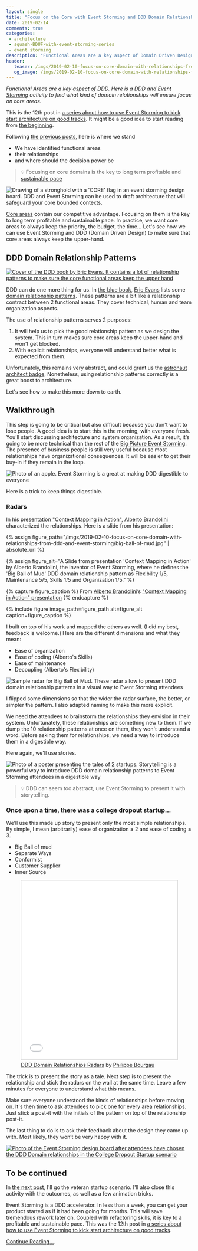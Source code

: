 ```yaml
---
layout: single
title: "Focus on the Core with Event Storming and DDD Domain Relationships - 1"
date: 2019-02-14
comments: true
categories:
 - architecture
 - squash-BDUF-with-event-storming-series
 - event storming
description: "Functional Areas are a key aspect of Domain Driven Design. Here is a DDD and Event Storming follow-up activity to collaboratively agree on target domain relationships. This way, we can ensure that core areas keep the most of the focus and priority throughout the life of the system."
header:
   teaser: /imgs/2019-02-10-focus-on-core-domain-with-relationships-from-ddd-and-event-storming/core-stronghold-teaser.jpeg
   og_image: /imgs/2019-02-10-focus-on-core-domain-with-relationships-from-ddd-and-event-storming/core-stronghold-og.jpeg
---
```

_Functional Areas are a key aspect of [DDD](https://en.wikipedia.org/wiki/Domain-driven_design). Here is a DDD and [Event Storming](https://www.eventstorming.com/) activity to find what kind of domain relationships will ensure focus on core areas._

This is the 12th post in [a series about how to use Event Storming to kick start architecture on good tracks](/categories/#squash-bduf-with-event-storming-series). It might be a good idea to start reading from [the beginning](/misadventures-with-big-design-up-front/).

Following [the previous posts](/check-that-core-areas-have-the-upper-hand-with-event-storming-and-ddd/), here is where we stand

*   We have identified functional areas
*   their relationships
*   and where should the decision power be

> 💡 Focusing on core domains is the key to long term profitable and [sustainable pace](http://www.sustainablepace.net/what-is-sustainable-pace)

![Drawing of a stronghold with a 'CORE' flag in an event storming design board. DDD and Event Storming can be used to draft architecture that will safeguard your core bounded contexts.]({{site.url}}/imgs/2019-02-10-focus-on-core-domain-with-relationships-from-ddd-and-event-storming/core-stronghold.jpeg)

[Core areas](/build-or-buy-software-identify-your-core-functional-areas-with-event-storming-and-ddd/) contain our competitive advantage. Focusing on them is the key to long term profitable and sustainable pace. In practice, we want core areas to always keep the priority, the budget, the time... Let's see how we can use Event Storming and DDD (Domain Driven Design) to make sure that core areas always keep the upper-hand.

## DDD Domain Relationship Patterns

[![Cover of the DDD book by Eric Evans. It contains a lot of relationship patterns to make sure the core functional areas keep the upper hand]({{site.url}}/imgs/2019-02-10-focus-on-core-domain-with-relationships-from-ddd-and-event-storming/ddd.jpg)](https://www.amazon.com/Domain-Driven-Design-Tackling-Complexity-Software/dp/0321125215/ref=sr_1_1?ie=UTF8&qid=1549123215&sr=8-1&keywords=domain+driven+design)

DDD can do one more thing for us. In [the blue book](https://www.amazon.com/Domain-Driven-Design-Tackling-Complexity-Software/dp/0321125215/ref=sr_1_1?ie=UTF8&qid=1549123215&sr=8-1&keywords=domain+driven+design), [Eric Evans](https://twitter.com/ericevans0?lang=fr) lists some [domain relationship patterns](https://markhneedham.com/blog/2009/03/30/ddd-recognising-relationships-between-bounded-contexts/). These patterns are a bit like a relationship contract between 2 functional areas. They cover technical, human and team organization aspects.

The use of relationship patterns serves 2 purposes:

1.  It will help us to pick the good relationship pattern as we design the system. This in turn makes sure core areas keep the upper-hand and won't get blocked.
2.  With explicit relationships, everyone will understand better what is expected from them.

Unfortunately, this remains very abstract, and could grant us the [astronaut architect badge](https://www.joelonsoftware.com/2001/04/21/dont-let-architecture-astronauts-scare-you/). Nonetheless, using relationship patterns correctly is a great boost to architecture.

Let's see how to make this more down to earth.

## Walkthrough

This step is going to be critical but also difficult because you don't want to lose people. A good idea is to start this in the morning, with everyone fresh. You’ll start discussing architecture and system organization. As a result, it’s going to be more technical than the rest of the [Big Picture Event Storming](/categories/#squash-bduf-with-event-storming-series). The presence of business people is still very useful because most relationships have organizational consequences. It will be easier to get their buy-in if they remain in the loop.

![Photo of an apple. Event Storming is a great at making DDD digestible to everyone]({{site.url}}/imgs/2019-02-10-focus-on-core-domain-with-relationships-from-ddd-and-event-storming/apple.jpg)

Here is a trick to keep things digestible.

### Radars

In his [presentation "Context Mapping in Action"](https://fr.slideshare.net/ziobrando/context-mapping-in-action), [Alberto Brandolini](https://twitter.com/ziobrando) characterized the relationships. Here is a slide from his presentation:

{% assign figure_path="/imgs/2019-02-10-focus-on-core-domain-with-relationships-from-ddd-and-event-storming/big-ball-of-mud.jpg" | absolute_url %}
    
{% assign figure_alt="A Slide from presentation 'Context Mapping in Action' by Alberto Brandolini, the inventor of Event Storming, where he defines the 'Big Ball of Mud' DDD domain relationship pattern as Flexibility 1/5, Maintenance 5/5, Skills 1/5 and Organization 1/5." %}
    
{% capture figure_caption %}
From [Alberto Brandolini](https://twitter.com/ziobrando)’s ["Context Mapping in Action" presentation](https://fr.slideshare.net/ziobrando/context-mapping-in-action)
{% endcapture %}
    
{% include figure image_path=figure_path alt=figure_alt caption=figure_caption %}

I built on top of his work and mapped the others as well. (I did my best, feedback is welcome.) Here are the different dimensions and what they mean:

*   Ease of organization
*   Ease of coding (Alberto's Skills)
*   Ease of maintenance
*   Decoupling (Alberto's Flexibility)

![Sample radar for Big Ball of Mud. These radar allow to present DDD domain relationship patterns in a visual way to Event Storming attendees]({{site.url}}/imgs/2019-02-10-focus-on-core-domain-with-relationships-from-ddd-and-event-storming/radar.png)

I flipped some dimensions so that the wider the radar surface, the better, or simpler the pattern. I also adapted naming to make this more explicit.

We need the attendees to brainstorm the relationships they envision in their system. Unfortunately, these relationships are something new to them. If we dump the 10 relationship patterns at once on them, they won't understand a word. Before asking them for relationships, we need a way to introduce them in a digestible way.

Here again, we'll use stories.

![Photo of a poster presenting the tales of 2 startups. Storytelling is a powerful way to introduce DDD domain relationship patterns to Event Storming attendees in a digestible way ]({{site.url}}/imgs/2019-02-10-focus-on-core-domain-with-relationships-from-ddd-and-event-storming/tale-of-2-startups.jpg)

> 💡 DDD can seem too abstract, use Event Storming to present it with storytelling.

### Once upon a time, there was a college dropout startup…

We’ll use this made up story to present only the most simple relationships. By simple, I mean (arbitrarily) ease of organization ≥ 2 and ease of coding ≥ 3.

*   Big Ball of mud
*   Separate Ways
*   Conformist
*   Customer Supplier
*   Inner Source

<figure><iframe src="//www.slideshare.net/slideshow/embed_code/key/FPYPMhhW96dwnW?startSlide=2" width="595" height="485" frameborder="0" marginwidth="0" marginheight="0" scrolling="no" style="border:1px solid #CCC; border-width:1px; margin-bottom:5px; max-width: 100%;" allowfullscreen> </iframe> <figcaption><a href="//www.slideshare.net/PhilippeBourgau/ddd-domain-relationships-radars" title="DDD Domain Relationships Radars" target="_blank">DDD Domain Relationships Radars</a> by <a href="//www.slideshare.net/PhilippeBourgau" target="_blank">Philippe Bourgau</a></figcaption></figure>


The trick is to present the story as a tale. Next step is to present the relationship and stick the radars on the wall at the same time. Leave a few minutes for everyone to understand what this means.

Make sure everyone understood the kinds of relationships before moving on. It's then time to ask attendees to pick one for every area relationships. Just stick a post-it with the initials of the pattern on top of the relationship post-it.

The last thing to do is to ask their feedback about the design they came up with. Most likely, they won’t be very happy with it.

[![Photo of the Event Storming design board after attendees have chosen the DDD Domain relationships in the College Dropout Startup scenario]({{site.url}}/imgs/2019-02-10-focus-on-core-domain-with-relationships-from-ddd-and-event-storming/junior-startup-board-small.jpg)]({{site.url}}/imgs/2019-02-10-focus-on-core-domain-with-relationships-from-ddd-and-event-storming/junior-startup-board.jpg)

## To be continued

In [the next post](/focus-on-core-domain-with-relationships-from-ddd-and-event-storming-part-2/), I'll go the veteran startup scenario. I'll also close this activity with the outcomes, as well as a few animation tricks.

Event Storming is a DDD accelerator. In less than a week, you can get your product started as if it had been going for months. This will save tremendous rework later on. Coupled with refactoring skills, it is key to a profitable and sustainable pace. This was the 12th post in [a series about how to use Event Storming to kick start architecture on good tracks](/categories/#squash-bduf-with-event-storming-series).

[Continue Reading...](/focus-on-core-domain-with-relationships-from-ddd-and-event-storming-part-2/).

